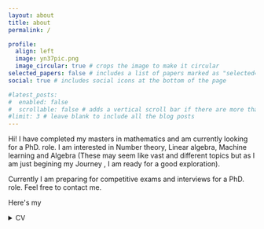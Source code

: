 ```yaml
---
layout: about
title: about
permalink: /

profile:
  align: left
  image: yn37pic.png
  image_circular: true # crops the image to make it circular
selected_papers: false # includes a list of papers marked as "selected={true}"
social: true # includes social icons at the bottom of the page

#latest_posts:
#  enabled: false
#  scrollable: false # adds a vertical scroll bar if there are more than 3 new posts #items
#limit: 3 # leave blank to include all the blog posts
---
```


Hi! I have completed my masters in mathematics and am currently looking for a PhD. role. I am interested in Number theory, Linear algebra, Machine learning and Algebra (These may seem like vast and different topics but as I am just begining my Journey , I am ready for a good exploration).

Currently I am preparing for competitive exams and interviews for a PhD. role. Feel free to contact me. 

Here's my

<details>
<summary>CV</summary>
  
<embed
  type="application/pdf"
  src="https://yn37git.github.io/assets/pdf/CV_YashasN.pdf"
  width="840"
  height="700"
  title="C.V" />
</details>
